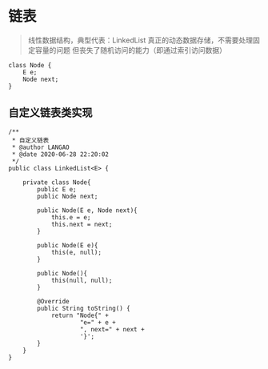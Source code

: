 # 链表
> 线性数据结构，典型代表：LinkedList
> 真正的动态数据存储，不需要处理固定容量的问题 
> 但丧失了随机访问的能力（即通过索引访问数据）  
```
class Node {
    E e;
    Node next;
}
```

## 自定义链表类实现

```
/**
 * 自定义链表
 * @author LANGAO
 * @date 2020-06-28 22:20:02
 */
public class LinkedList<E> {

    private class Node{
        public E e;
        public Node next;

        public Node(E e, Node next){
            this.e = e;
            this.next = next;
        }

        public Node(E e){
            this(e, null);
        }

        public Node(){
            this(null, null);
        }

        @Override
        public String toString() {
            return "Node{" +
                    "e=" + e +
                    ", next=" + next +
                    '}';
        }
    }
}
```
